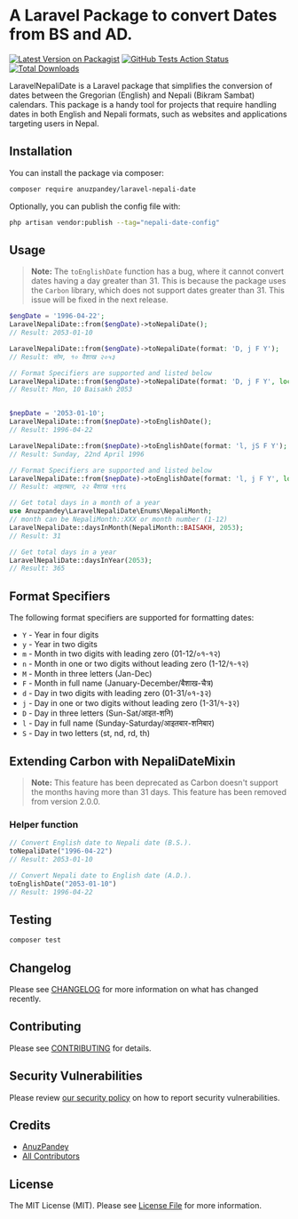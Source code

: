 # A Laravel Package to convert Dates from BS and AD.

[![Latest Version on Packagist](https://img.shields.io/packagist/v/anuzpandey/laravel-nepali-date.svg?style=flat-square)](https://packagist.org/packages/anuzpandey/laravel-nepali-date)
[![GitHub Tests Action Status](https://img.shields.io/github/actions/workflow/status/anuzpandey/laravel-nepali-date/run-tests.yml?branch=main&label=tests&style=flat-square)](https://github.com/anuzpandey/laravel-nepali-date/actions?query=workflow%3Arun-tests+branch%3Amain)
[![Total Downloads](https://img.shields.io/packagist/dt/anuzpandey/laravel-nepali-date.svg?style=flat-square)](https://packagist.org/packages/anuzpandey/laravel-nepali-date)

LaravelNepaliDate is a Laravel package that simplifies the conversion of dates between the Gregorian (English) and Nepali (Bikram Sambat) calendars. This package is a handy tool for projects that require handling dates in both English and Nepali formats, such as websites and applications targeting users in Nepal.

## Installation

You can install the package via composer:

```bash
composer require anuzpandey/laravel-nepali-date
```

Optionally, you can publish the config file with:

```bash
php artisan vendor:publish --tag="nepali-date-config"
```

## Usage

> **Note:** The `toEnglishDate` function has a bug, where it cannot convert dates having a day greater than 31. This is because the package uses the `Carbon` library, which does not support dates greater than 31. This issue will be fixed in the next release.

```php
$engDate = '1996-04-22';
LaravelNepaliDate::from($engDate)->toNepaliDate();
// Result: 2053-01-10

LaravelNepaliDate::from($engDate)->toNepaliDate(format: 'D, j F Y');
// Result: सोम, १० वैशाख २०५३

// Format Specifiers are supported and listed below
LaravelNepaliDate::from($engDate)->toNepaliDate(format: 'D, j F Y', locale: 'en');
// Result: Mon, 10 Baisakh 2053


$nepDate = '2053-01-10';
LaravelNepaliDate::from($nepDate)->toEnglishDate();
// Result: 1996-04-22

LaravelNepaliDate::from($nepDate)->toEnglishDate(format: 'l, jS F Y');
// Result: Sunday, 22nd April 1996

// Format Specifiers are supported and listed below
LaravelNepaliDate::from($nepDate)->toEnglishDate(format: 'l, j F Y', locale: 'np');
// Result: आइतबार, २२ बैशाख १९९६

// Get total days in a month of a year
use Anuzpandey\LaravelNepaliDate\Enums\NepaliMonth;
// month can be NepaliMonth::XXX or month number (1-12)
LaravelNepaliDate::daysInMonth(NepaliMonth::BAISAKH, 2053);
// Result: 31

// Get total days in a year
LaravelNepaliDate::daysInYear(2053);
// Result: 365
```

## Format Specifiers

The following format specifiers are supported for formatting dates:

- `Y` - Year in four digits
- `y` - Year in two digits
- `m` - Month in two digits with leading zero (01-12/०१-१२)
- `n` - Month in one or two digits without leading zero (1-12/१-१२)
- `M` - Month in three letters (Jan-Dec)
- `F` - Month in full name (January-December/बैशाख-चैत्र)
- `d` - Day in two digits with leading zero (01-31/०१-३२)
- `j` - Day in one or two digits without leading zero (1-31/१-३२)
- `D` - Day in three letters (Sun-Sat/आइत-शनि)
- `l` - Day in full name (Sunday-Saturday/आइतबार-शनिबार)
- `S` - Day in two letters (st, nd, rd, th)

## Extending Carbon with NepaliDateMixin
> **Note:** This feature has been deprecated as Carbon doesn't support the months having more than 31 days. This feature has been removed from version 2.0.0.

### Helper function

```php
// Convert English date to Nepali date (B.S.).
toNepaliDate("1996-04-22") 
// Result: 2053-01-10

// Convert Nepali date to English date (A.D.).
toEnglishDate("2053-01-10") 
// Result: 1996-04-22
```

## Testing

```bash
composer test
```

## Changelog

Please see [CHANGELOG](CHANGELOG.md) for more information on what has changed recently.

## Contributing

Please see [CONTRIBUTING](CONTRIBUTING.md) for details.

## Security Vulnerabilities

Please review [our security policy](../../security/policy) on how to report security vulnerabilities.

## Credits

- [AnuzPandey](https://github.com/anuzpandey)
- [All Contributors](../../contributors)

## License

The MIT License (MIT). Please see [License File](LICENSE.md) for more information.
